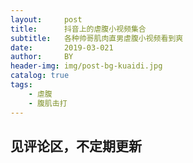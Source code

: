 ```yaml
---
layout:     post
title:      抖音上的虐腹小视频集合
subtitle:   各种帅哥肌肉直男虐腹小视频看到爽
date:       2019-03-021
author:     BY
header-img: img/post-bg-kuaidi.jpg
catalog: true
tags:
    - 虐腹
    - 腹肌击打
---
```


## 见评论区，不定期更新
